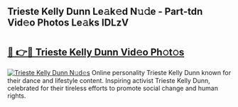 ## Trieste Kelly Dunn Le𝚊k𝚎d N𝚞𝚍e - Part-tdn Vid𝚎o Photos Le𝚊ks IDLzV

# <h2><a href="http://fbb9i75.evod.top/?m=Trieste+Kelly+Dunn">🔗 👉🔴 Trieste Kelly Dunn Vid𝚎o Ph𝚘t𝚘s</a></h2>

[![Trieste Kelly Dunn N𝚞d𝚎s](https://i.imgur.com/8V9OHl7.gif)](http://fbb9i75.evod.top/?m=Trieste+Kelly+Dunn)
Online personality Trieste Kelly Dunn known for their dance and lifestyle content. Inspiring activist Trieste Kelly Dunn, celebrated for their tireless efforts to promote social change and human rights. 
